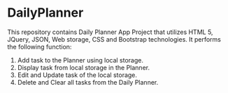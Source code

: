 # DailyPlanner
This repository contains Daily Planner App Project that utilizes HTML 5, JQuery, JSON, Web storage, CSS and Bootstrap technologies.
It performs the following function:
1. Add task to the Planner using local storage.
2. Display task from local storage in the Planner.
3. Edit and Update task of the local storage.
4. Delete and Clear all tasks from the Daily Planner.
